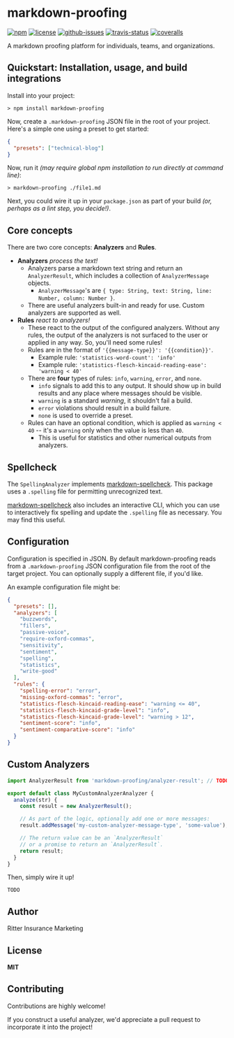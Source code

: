 # markdown-proofing

[![npm](https://img.shields.io/npm/v/markdown-proofing.svg)](https://www.npmjs.com/package/markdown-proofing)
[![license](https://img.shields.io/npm/l/markdown-proofing.svg)](http://opensource.org/licenses/MIT)
[![github-issues](https://img.shields.io/github/issues/ritterim/markdown-proofing.svg)](https://github.com/ritterim/markdown-proofing/issues)
[![travis-status](https://img.shields.io/travis/ritterim/markdown-proofing.svg)](https://travis-ci.org/ritterim/markdown-proofing)
[![coveralls](https://img.shields.io/coveralls/ritterim/markdown-proofing.svg)](https://coveralls.io/github/ritterim/markdown-proofing)

A markdown proofing platform for individuals, teams, and organizations.

## Quickstart: Installation, usage, and build integrations

Install into your project:

```
> npm install markdown-proofing
```

Now, create a `.markdown-proofing` JSON file in the root of your project. Here's a simple one using a preset to get started:

```json
{
  "presets": ["technical-blog"]
}
```

Now, run it *(may require global npm installation to run directly at command line)*:

```
> markdown-proofing ./file1.md
```

Next, you could wire it up in your `package.json` as part of your build *(or, perhaps as a lint step, you decide!)*.

## Core concepts

There are two core concepts: **Analyzers** and **Rules**.

- **Analyzers** *process the text!*
  - Analyzers parse a markdown text string and return an `AnalyzerResult`, which includes a collection of `AnalyzerMessage` objects.
    - `AnalyzerMessage`'s are `{ type: String, text: String, line: Number, column: Number }`.
  - There are useful analyzers built-in and ready for use. Custom analyzers are supported as well.
- **Rules** *react to analyzers!*
  - These react to the output of the configured analyzers. Without any rules, the output of the analyzers is not surfaced to the user or applied in any way. So, you'll need some rules!
  - Rules are in the format of `'{{message-type}}': '{{condition}}'`.
    - Example rule: `'statistics-word-count': 'info'`
    - Example rule: `'statistics-flesch-kincaid-reading-ease': 'warning < 40'`
  - There are **four** types of rules: `info`, `warning`, `error`, and `none`.
    - `info` signals to add this to any output. It should show up in build results and any place where messages should be visible.
    - `warning` is a standard *warning*, it shouldn't fail a build.
    - `error` violations should result in a build failure.
    - `none` is used to override a preset.
  - Rules can have an optional condition, which is applied as `warning < 40` -- it's a `warning` only when the value is less than `40`.
    - This is useful for statistics and other numerical outputs from analyzers.

## Spellcheck

The `SpellingAnalyzer` implements [markdown-spellcheck](https://www.npmjs.com/package/markdown-spellcheck). This package uses a `.spelling` file for permitting unrecognized text.

[markdown-spellcheck](https://www.npmjs.com/package/markdown-spellcheck) also includes an interactive CLI, which you can use to interactively fix spelling and update the `.spelling` file as necessary. You may find this useful.

## Configuration

Configuration is specified in JSON. By default markdown-proofing reads from a `.markdown-proofing` JSON configuration file from the root of the target project. You can optionally supply a different file, if you'd like.

An example configuration file might be:

```json
{
  "presets": [],
  "analyzers": [
    "buzzwords",
    "fillers",
    "passive-voice",
    "require-oxford-commas",
    "sensitivity",
    "sentiment",
    "spelling",
    "statistics",
    "write-good"
  ],
  "rules": {
    "spelling-error": "error",
    "missing-oxford-commas": "error",
    "statistics-flesch-kincaid-reading-ease": "warning <= 40",
    "statistics-flesch-kincaid-grade-level": "info",
    "statistics-flesch-kincaid-grade-level": "warning > 12",
    "sentiment-score": "info",
    "sentiment-comparative-score": "info"
  }
}
```

## Custom Analyzers

```javascript
import AnalyzerResult from 'markdown-proofing/analyzer-result'; // TODO: Change this import if this is not correct

export default class MyCustomAnalyzerAnalyzer {
  analyze(str) {
    const result = new AnalyzerResult();

    // As part of the logic, optionally add one or more messages:
    result.addMessage('my-custom-analyzer-message-type', 'some-value');

    // The return value can be an `AnalyzerResult`
    // or a promise to return an `AnalyzerResult`.
    return result;
  }
}
```

Then, simply wire it up!

```
TODO
```

## Author

Ritter Insurance Marketing

## License

**MIT**

## Contributing

Contributions are highly welcome!

If you construct a useful analyzer, we'd appreciate a pull request to incorporate it into the project!
